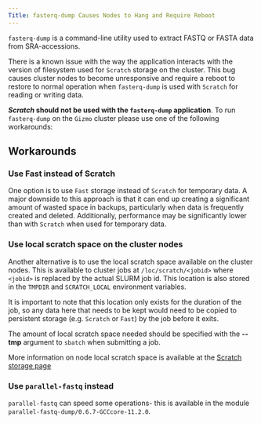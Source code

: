 ```yaml
---
Title: fasterq-dump Causes Nodes to Hang and Require Reboot
---
```


`fasterq-dump` is a command-line utility used to extract FASTQ or FASTA data from SRA-accessions. 

There is a known issue with the way the application interacts with the version of filesystem used for `Scratch` storage on the cluster. This bug causes cluster nodes to become unresponsive and require a reboot to restore to normal operation when `fasterq-dump` is used with `Scratch` for reading or writing data.

**_Scratch_ should not be used with the `fasterq-dump` application**. To run `fasterq-dump` on the `Gizmo` cluster please use one of the following workarounds:

## Workarounds

### Use Fast instead of Scratch

One option is to use `Fast` storage instead of `Scratch` for temporary data. A major downside to this approach is that it can end up creating a significant amount of wasted space in backups, particularly when data is frequently created and deleted. Additionally, performance may be significantly lower than with `Scratch` when used for temporary data.

### Use local scratch space on the cluster nodes

Another alternative is to use the local scratch space available on the cluster nodes. This is available to cluster jobs at `/loc/scratch/<jobid>` where `<jobid>` is replaced by the actual SLURM job id. This location is also stored in the `TMPDIR` and `SCRATCH_LOCAL` environment variables.

It is important to note that this location only exists for the duration of the job, so any data here that needs to be kept would need to be copied to persistent storage (e.g. `Scratch` or `Fast`) by the job before it exits.

The amount of local scratch space needed should be specified with the **--tmp** argument to `sbatch` when submitting a job.

More information on node local scratch space is available at the [Scratch storage page](/scicomputing/store_scratch/#node-local-job-scratch)

### Use `parallel-fastq` instead

`parallel-fastq` can speed some operations- this is available in the module `parallel-fastq-dump/0.6.7-GCCcore-11.2.0`.
